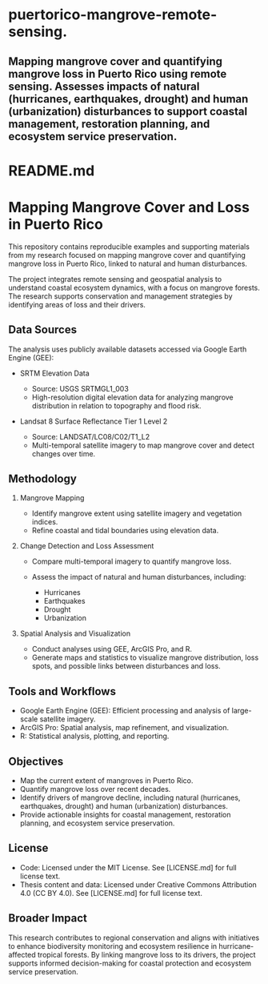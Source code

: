 # puertorico-mangrove-remote-sensing.
Mapping mangrove cover and quantifying mangrove loss in Puerto Rico using remote sensing. Assesses impacts of natural (hurricanes, earthquakes, drought) and human (urbanization) disturbances to support coastal management, restoration planning, and ecosystem service preservation.
---

# README.md

# Mapping Mangrove Cover and Loss in Puerto Rico

This repository contains reproducible examples and supporting materials from my research focused on mapping mangrove cover and quantifying mangrove loss in Puerto Rico, linked to natural and human disturbances.

The project integrates remote sensing and geospatial analysis to understand coastal ecosystem dynamics, with a focus on mangrove forests. The research supports conservation and management strategies by identifying areas of loss and their drivers.

## Data Sources

The analysis uses publicly available datasets accessed via Google Earth Engine (GEE):

* SRTM Elevation Data

  * Source: USGS SRTMGL1_003
  * High-resolution digital elevation data for analyzing mangrove distribution in relation to topography and flood risk.

* Landsat 8 Surface Reflectance Tier 1 Level 2

  * Source: LANDSAT/LC08/C02/T1_L2
  * Multi-temporal satellite imagery to map mangrove cover and detect changes over time.

## Methodology

1. Mangrove Mapping

   * Identify mangrove extent using satellite imagery and vegetation indices.
   * Refine coastal and tidal boundaries using elevation data.

2. Change Detection and Loss Assessment

   * Compare multi-temporal imagery to quantify mangrove loss.
   * Assess the impact of natural and human disturbances, including:

     * Hurricanes
     * Earthquakes
     * Drought
     * Urbanization

3. Spatial Analysis and Visualization

   * Conduct analyses using GEE, ArcGIS Pro, and R.
   * Generate maps and statistics to visualize mangrove distribution, loss spots, and possible links between disturbances and loss.

## Tools and Workflows

* Google Earth Engine (GEE): Efficient processing and analysis of large-scale satellite imagery.
* ArcGIS Pro: Spatial analysis, map refinement, and visualization.
* R: Statistical analysis, plotting, and reporting.

## Objectives

* Map the current extent of mangroves in Puerto Rico.
* Quantify mangrove loss over recent decades.
* Identify drivers of mangrove decline, including natural (hurricanes, earthquakes, drought) and human (urbanization) disturbances.
* Provide actionable insights for coastal management, restoration planning, and ecosystem service preservation.

## License

* Code: Licensed under the MIT License. See [LICENSE.md] for full license text.
* Thesis content and data: Licensed under Creative Commons Attribution 4.0 (CC BY 4.0). See [LICENSE.md] for full license text.

## Broader Impact

This research contributes to regional conservation and aligns with initiatives to enhance biodiversity monitoring and ecosystem resilience in hurricane-affected tropical forests. By linking mangrove loss to its drivers, the project supports informed decision-making for coastal protection and ecosystem service preservation.
